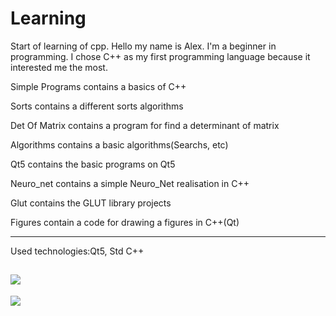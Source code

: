 # Learning 
Start of learning of cpp.
Hello my name is Alex.
I'm a beginner in programming.
I chose C++ as my first programming language because it interested me the most.

Simple Programs contains a basics of C++

Sorts contains a different sorts algorithms

Det Of Matrix contains a program for find a determinant of matrix

Algorithms contains a basic algorithms(Searchs, etc)

Qt5 contains the basic programs on Qt5

Neuro_net contains a simple Neuro_Net realisation in C++

Glut contains the GLUT library projects

Figures contain a code for drawing a figures in C++(Qt)

--------------------------------------------------------------------------------
Used technologies:Qt5, Std C++

[![](https://img.shields.io/badge/C%2B%2B-00599C?style=for-the-badge&logo=c%2B%2B&logoColor=white)](C++/)
----------------------------------------------------------------------------------------------------------
![](https://tokei.rs/b1/github/cppshizoidS/Learning-Cpp?category=code)
